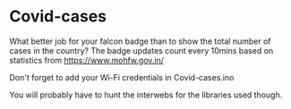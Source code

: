 # Covid-cases

What better job for your falcon badge than to show the total number of cases in the country? The badge updates count every 10mins based on statistics from https://www.mohfw.gov.in/

Don't forget to add your Wi-Fi credentials in Covid-cases.ino

You will probably have to hunt the interwebs for the libraries used though.
